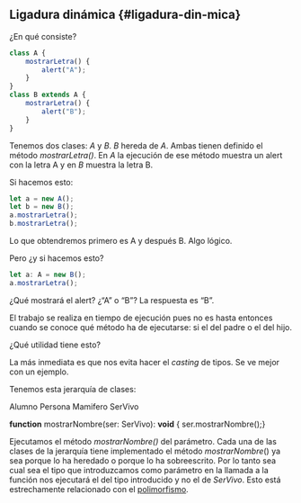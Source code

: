 ## Ligadura dinámica {#ligadura-din-mica}

¿En qué consiste?

```ts
class A {
    mostrarLetra() {
        alert("A");
    }
}
class B extends A {
    mostrarLetra() {
        alert("B");
    }
}
```

Tenemos dos clases: _A_ y _B_. _B_ hereda de _A_. Ambas tienen definido el método _mostrarLetra\(\)_. En _A_ la ejecución de ese método muestra un alert con la letra A y en _B_ muestra la letra B.

Si hacemos esto:

```ts
let a = new A();  
let b = new B();
a.mostrarLetra();
b.mostrarLetra();
```


Lo que obtendremos primero es A y después B. Algo lógico.

Pero ¿y si hacemos esto?

```ts
let a: A = new B();
a.mostrarLetra();
```

¿Qué mostrará el alert? ¿“A” o “B”? La respuesta es “B”.

El trabajo se realiza en tiempo de ejecución pues no es hasta entonces cuando se conoce qué método ha de ejecutarse: si el del padre o el del hijo.

¿Qué utilidad tiene esto?

La más inmediata es que nos evita hacer el _casting_ de tipos. Se ve mejor con un ejemplo.

Tenemos esta jerarquía de clases:

Alumno Persona Mamifero SerVivo

**function** mostrarNombre\(ser: SerVivo\): **void** { ser.mostrarNombre\(\);}

Ejecutamos el método _mostrarNombre\(\)_ del parámetro. Cada una de las clases de la jerarquía tiene implementado el método _mostrarNombre_\(\) ya sea porque lo ha heredado o porque lo ha sobreescrito. Por lo tanto sea cual sea el tipo que introduzcamos como parámetro en la llamada a la función nos ejecutará el del tipo introducido y no el de _SerVivo_. Esto está estrechamente relacionado con el [polimorfismo](polimorfismo.md).

